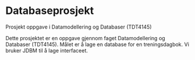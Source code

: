 # Databaseprosjekt
Prosjekt oppgave i Datamodellering og Databaser (TDT4145)

Dette prosjektet er en oppgave gjennom faget Datamodellering og Databaser (TDT4145). Målet er å lage en database for en treningsdagbok. Vi bruker JDBM til å lage interfaceet.
